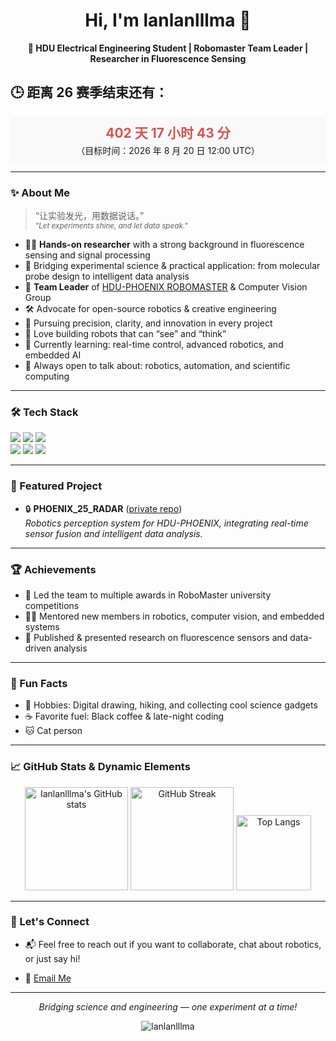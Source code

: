 <!-- Profile README for lanlanlllma -->

<h1 align="center">Hi, I'm lanlanlllma 👋</h1>
<p align="center">
  <b>🚀 HDU Electrical Engineering Student | Robomaster Team Leader | Researcher in Fluorescence Sensing</b>
</p>

## 🕒 距离 26 赛季结束还有：

<!-- countdown-start -->
<div align="center" style="background:#f9f9f9;padding:10px;border-radius:8px;">  <h2 style="margin:0;color:#d9534f;"><strong>402 天 17 小时 43 分</strong></h2>  <p style="margin:4px 0 0;">（目标时间：2026 年 8 月 20 日 12:00 UTC）</p></div>
<!-- countdown-end -->

---

### ✨ About Me

> “让实验发光，用数据说话。”  
> <sub><i>"Let experiments shine, and let data speak."</i></sub>

- 👨‍🔬 **Hands-on researcher** with a strong background in fluorescence sensing and signal processing  
- 🧬 Bridging experimental science & practical application: from molecular probe design to intelligent data analysis  
- 🦾 **Team Leader** of [HDU-PHOENIX ROBOMASTER](https://github.com/HDU-PHOENIX) & Computer Vision Group  
- 🛠️ Advocate for open-source robotics & creative engineering  
- 🎯 Pursuing precision, clarity, and innovation in every project  
- 🤖 Love building robots that can “see” and “think”
- 🌱 Currently learning: real-time control, advanced robotics, and embedded AI
- 💬 Always open to talk about: robotics, automation, and scientific computing

---

### 🛠️ Tech Stack

<img src="https://img.shields.io/badge/Python-3670A0?style=for-the-badge&logo=python&logoColor=ffdd54" /> <img src="https://img.shields.io/badge/C++-00599C?style=for-the-badge&logo=cplusplus&logoColor=white" /> <img src="https://img.shields.io/badge/ROS2-22314E?style=for-the-badge&logo=ros&logoColor=white" /><br>
<img src="https://img.shields.io/badge/OpenCV-27338e?style=for-the-badge&logo=opencv&logoColor=white" />
<img src="https://img.shields.io/badge/NumPy-013243?style=for-the-badge&logo=numpy&logoColor=white" />
<img src="https://img.shields.io/badge/Matplotlib-11557c?style=for-the-badge&logo=matplotlib&logoColor=white" />

---

### 🌟 Featured Project

- 🔒 **PHOENIX_25_RADAR** ([private repo](https://github.com/HDU-PHOENIX/PHOENIX_25_RADAR))  
  *Robotics perception system for HDU-PHOENIX, integrating real-time sensor fusion and intelligent data analysis.*

---

### 🏆 Achievements

- 🏅 Led the team to multiple awards in RoboMaster university competitions
- 🧑‍🏫 Mentored new members in robotics, computer vision, and embedded systems
- 📝 Published & presented research on fluorescence sensors and data-driven analysis

---

### 🧩 Fun Facts

- 🎨 Hobbies: Digital drawing, hiking, and collecting cool science gadgets
- ☕ Favorite fuel: Black coffee & late-night coding
- 🐱 Cat person

---

### 📈 GitHub Stats & Dynamic Elements

<p align="center">
  <img src="https://github-readme-stats.vercel.app/api?username=lanlanlllma&show_icons=true&theme=radical" alt="lanlanlllma's GitHub stats" height="165" />
  <img src="https://github-readme-streak-stats.herokuapp.com/?user=lanlanlllma&theme=radical" alt="GitHub Streak" height="165" />
  <img src="https://github-readme-stats.vercel.app/api/top-langs/?username=lanlanlllma&layout=compact&theme=radical" alt="Top Langs" height="120"/>
</p>


---

### 🤝 Let's Connect

<!-- 在这里添加你的社交链接，比如： -->
<!-- - [LinkedIn](your-link) -->
<!-- - [个人主页](your-site) -->
- 📬 Feel free to reach out if you want to collaborate, chat about robotics, or just say hi!
<!-- mail -->
- 📧 [Email Me](mailto:lanlanlllma@icloud.com)


---

<p align="center">
  <em>Bridging science and engineering — one experiment at a time!</em>
</p>
<p align="center">
  <img src="https://komarev.com/ghpvc/?username=lanlanlllma&label=Profile+Views&color=0e75b6&style=flat" alt="lanlanlllma" />
</p>
